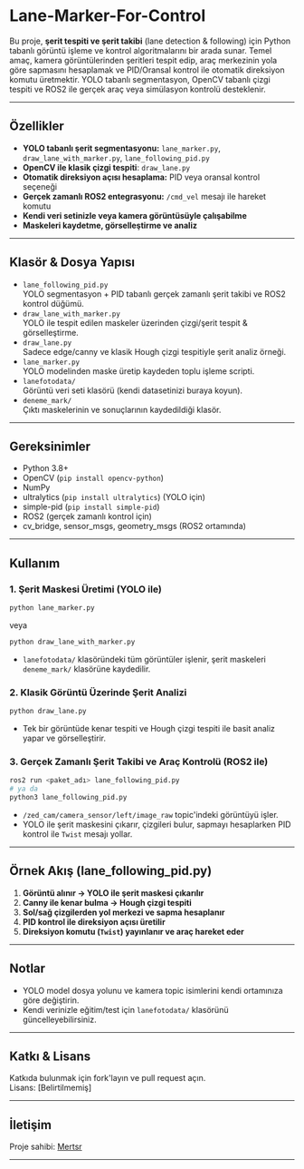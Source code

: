 # Lane-Marker-For-Control

Bu proje, **şerit tespiti ve şerit takibi** (lane detection & following) için Python tabanlı görüntü işleme ve kontrol algoritmalarını bir arada sunar. Temel amaç, kamera görüntülerinden şeritleri tespit edip, araç merkezinin yola göre sapmasını hesaplamak ve PID/Oransal kontrol ile otomatik direksiyon komutu üretmektir. YOLO tabanlı segmentasyon, OpenCV tabanlı çizgi tespiti ve ROS2 ile gerçek araç veya simülasyon kontrolü desteklenir.

---

## Özellikler

- **YOLO tabanlı şerit segmentasyonu:** `lane_marker.py`, `draw_lane_with_marker.py`, `lane_following_pid.py`
- **OpenCV ile klasik çizgi tespiti**: `draw_lane.py`
- **Otomatik direksiyon açısı hesaplama:** PID veya oransal kontrol seçeneği
- **Gerçek zamanlı ROS2 entegrasyonu:** `/cmd_vel` mesajı ile hareket komutu
- **Kendi veri setinizle veya kamera görüntüsüyle çalışabilme**
- **Maskeleri kaydetme, görselleştirme ve analiz**

---

## Klasör & Dosya Yapısı

- `lane_following_pid.py`  
  YOLO segmentasyon + PID tabanlı gerçek zamanlı şerit takibi ve ROS2 kontrol düğümü.
- `draw_lane_with_marker.py`  
  YOLO ile tespit edilen maskeler üzerinden çizgi/şerit tespit & görselleştirme.
- `draw_lane.py`  
  Sadece edge/canny ve klasik Hough çizgi tespitiyle şerit analiz örneği.
- `lane_marker.py`  
  YOLO modelinden maske üretip kaydeden toplu işleme scripti.
- `lanefotodata/`  
  Görüntü veri seti klasörü (kendi datasetinizi buraya koyun).
- `deneme_mark/`  
  Çıktı maskelerinin ve sonuçlarının kaydedildiği klasör.

---

## Gereksinimler

- Python 3.8+
- OpenCV (`pip install opencv-python`)
- NumPy
- ultralytics (`pip install ultralytics`) (YOLO için)
- simple-pid (`pip install simple-pid`)
- ROS2 (gerçek zamanlı kontrol için)
- cv_bridge, sensor_msgs, geometry_msgs (ROS2 ortamında)

---

## Kullanım

### 1. Şerit Maskesi Üretimi (YOLO ile)

```bash
python lane_marker.py
```
veya
```bash
python draw_lane_with_marker.py
```
- `lanefotodata/` klasöründeki tüm görüntüler işlenir, şerit maskeleri `deneme_mark/` klasörüne kaydedilir.

### 2. Klasik Görüntü Üzerinde Şerit Analizi

```bash
python draw_lane.py
```
- Tek bir görüntüde kenar tespiti ve Hough çizgi tespiti ile basit analiz yapar ve görselleştirir.

### 3. Gerçek Zamanlı Şerit Takibi ve Araç Kontrolü (ROS2 ile)

```bash
ros2 run <paket_adı> lane_following_pid.py
# ya da
python3 lane_following_pid.py
```
- `/zed_cam/camera_sensor/left/image_raw` topic'indeki görüntüyü işler.
- YOLO ile şerit maskesini çıkarır, çizgileri bulur, sapmayı hesaplarken PID kontrol ile `Twist` mesajı yollar.

---

## Örnek Akış (lane_following_pid.py)

1. **Görüntü alınır → YOLO ile şerit maskesi çıkarılır**
2. **Canny ile kenar bulma → Hough çizgi tespiti**
3. **Sol/sağ çizgilerden yol merkezi ve sapma hesaplanır**
4. **PID kontrol ile direksiyon açısı üretilir**
5. **Direksiyon komutu (`Twist`) yayınlanır ve araç hareket eder**

---

## Notlar

- YOLO model dosya yolunu ve kamera topic isimlerini kendi ortamınıza göre değiştirin.
- Kendi verinizle eğitim/test için `lanefotodata/` klasörünü güncelleyebilirsiniz.

---

## Katkı & Lisans

Katkıda bulunmak için fork'layın ve pull request açın.  
Lisans: [Belirtilmemiş]

---

## İletişim

Proje sahibi: [Mertsr](https://github.com/Mertsr)

---
